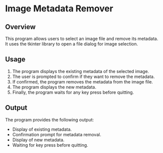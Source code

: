 # Image Metadata Remover

## Overview

This program allows users to select an image file and remove its metadata. It uses the tkinter library to open a file dialog for image selection. 

## Usage

1. The program displays the existing metadata of the selected image.
2. The user is prompted to confirm if they want to remove the metadata.
3. If confirmed, the program removes the metadata from the image file.
4. The program displays the new metadata.
5. Finally, the program waits for any key press before quitting.

## Output

The program provides the following output:

- Display of existing metadata.
- Confirmation prompt for metadata removal.
- Display of new metadata.
- Waiting for key press before quitting.
